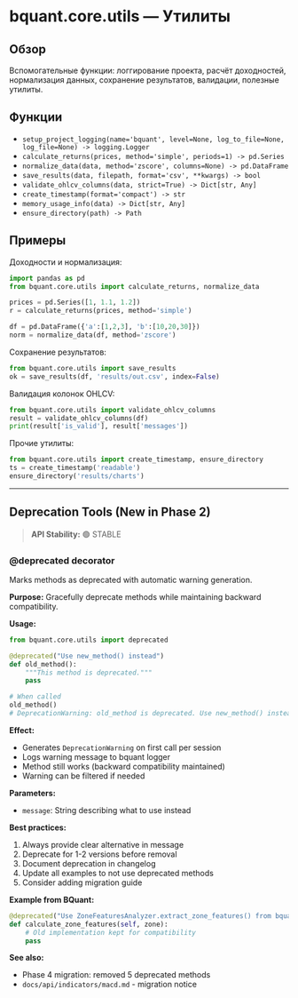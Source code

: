 # bquant.core.utils — Утилиты

## Обзор

Вспомогательные функции: логгирование проекта, расчёт доходностей, нормализация данных, сохранение результатов, валидации, полезные утилиты.

## Функции

- `setup_project_logging(name='bquant', level=None, log_to_file=None, log_file=None) -> logging.Logger`
- `calculate_returns(prices, method='simple', periods=1) -> pd.Series`
- `normalize_data(data, method='zscore', columns=None) -> pd.DataFrame`
- `save_results(data, filepath, format='csv', **kwargs) -> bool`
- `validate_ohlcv_columns(data, strict=True) -> Dict[str, Any]`
- `create_timestamp(format='compact') -> str`
- `memory_usage_info(data) -> Dict[str, Any]`
- `ensure_directory(path) -> Path`

## Примеры

Доходности и нормализация:
```python
import pandas as pd
from bquant.core.utils import calculate_returns, normalize_data

prices = pd.Series([1, 1.1, 1.2])
r = calculate_returns(prices, method='simple')

df = pd.DataFrame({'a':[1,2,3], 'b':[10,20,30]})
norm = normalize_data(df, method='zscore')
```

Сохранение результатов:
```python
from bquant.core.utils import save_results
ok = save_results(df, 'results/out.csv', index=False)
```

Валидация колонок OHLCV:
```python
from bquant.core.utils import validate_ohlcv_columns
result = validate_ohlcv_columns(df)
print(result['is_valid'], result['messages'])
```

Прочие утилиты:
```python
from bquant.core.utils import create_timestamp, ensure_directory
ts = create_timestamp('readable')
ensure_directory('results/charts')
```

---

## Deprecation Tools (New in Phase 2)

> **API Stability:** 🟢 STABLE

### @deprecated decorator

Marks methods as deprecated with automatic warning generation.

**Purpose:** Gracefully deprecate methods while maintaining backward compatibility.

**Usage:**
```python
from bquant.core.utils import deprecated

@deprecated("Use new_method() instead")
def old_method():
    """This method is deprecated."""
    pass

# When called
old_method()
# DeprecationWarning: old_method is deprecated. Use new_method() instead
```

**Effect:**
- Generates `DeprecationWarning` on first call per session
- Logs warning message to bquant logger
- Method still works (backward compatibility maintained)
- Warning can be filtered if needed

**Parameters:**
- `message`: String describing what to use instead

**Best practices:**
1. Always provide clear alternative in message
2. Deprecate for 1-2 versions before removal
3. Document deprecation in changelog
4. Update all examples to not use deprecated methods
5. Consider adding migration guide

**Example from BQuant:**
```python
@deprecated("Use ZoneFeaturesAnalyzer.extract_zone_features() from bquant.analysis.zones instead")
def calculate_zone_features(self, zone):
    # Old implementation kept for compatibility
    pass
```

**See also:**
- Phase 4 migration: removed 5 deprecated methods
- `docs/api/indicators/macd.md` - migration notice
